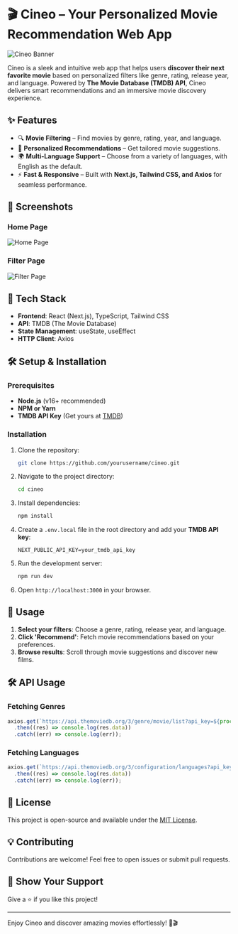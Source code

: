 # 🎬 Cineo – Your Personalized Movie Recommendation Web App  

![Cineo Banner](path/to/your/banner-image.png)  

Cineo is a sleek and intuitive web app that helps users **discover their next favorite movie** based on personalized filters like genre, rating, release year, and language. Powered by **The Movie Database (TMDB) API**, Cineo delivers smart recommendations and an immersive movie discovery experience.  

## ✨ Features  
- 🔍 **Movie Filtering** – Find movies by genre, rating, year, and language.  
- 🎥 **Personalized Recommendations** – Get tailored movie suggestions.  
- 🌍 **Multi-Language Support** – Choose from a variety of languages, with English as the default.  
- ⚡ **Fast & Responsive** – Built with **Next.js, Tailwind CSS, and Axios** for seamless performance.   

## 📸 Screenshots  
### Home Page  
![Home Page](path/to/your/home-page-screenshot.png)  

### Filter Page  
![Filter Page](path/to/your/filter-page-screenshot.png)  

## 🚀 Tech Stack  
- **Frontend**: React (Next.js), TypeScript, Tailwind CSS  
- **API**: TMDB (The Movie Database)  
- **State Management**: useState, useEffect  
- **HTTP Client**: Axios  

## 🛠 Setup & Installation  
### Prerequisites  
- **Node.js** (v16+ recommended)  
- **NPM or Yarn**  
- **TMDB API Key** (Get yours at [TMDB](https://www.themoviedb.org/))  

### Installation  
1. Clone the repository:  
   ```bash
   git clone https://github.com/yourusername/cineo.git
   ```
2. Navigate to the project directory:  
   ```bash
   cd cineo  
   ```
3. Install dependencies:  
   ```bash
   npm install  
   ```
4. Create a `.env.local` file in the root directory and add your **TMDB API key**:  
   ```
   NEXT_PUBLIC_API_KEY=your_tmdb_api_key  
   ```
5. Run the development server:  
   ```bash
   npm run dev  
   ```
6. Open `http://localhost:3000` in your browser.  

## 🚦 Usage  
1. **Select your filters**: Choose a genre, rating, release year, and language.  
2. **Click 'Recommend'**: Fetch movie recommendations based on your preferences.  
3. **Browse results**: Scroll through movie suggestions and discover new films.  

## 🛠 API Usage  
### Fetching Genres  
```typescript
axios.get(`https://api.themoviedb.org/3/genre/movie/list?api_key=${process.env.NEXT_PUBLIC_API_KEY}&language=en-US`)
  .then((res) => console.log(res.data))
  .catch((err) => console.log(err));
```

### Fetching Languages  
```typescript
axios.get(`https://api.themoviedb.org/3/configuration/languages?api_key=${process.env.NEXT_PUBLIC_API_KEY}`)
  .then((res) => console.log(res.data))
  .catch((err) => console.log(err));
```

## 📜 License  
This project is open-source and available under the [MIT License](LICENSE).  

## 💡 Contributing  
Contributions are welcome! Feel free to open issues or submit pull requests.  

## 🌟 Show Your Support  
Give a ⭐️ if you like this project!  

---  
Enjoy Cineo and discover amazing movies effortlessly! 🍿🎬


